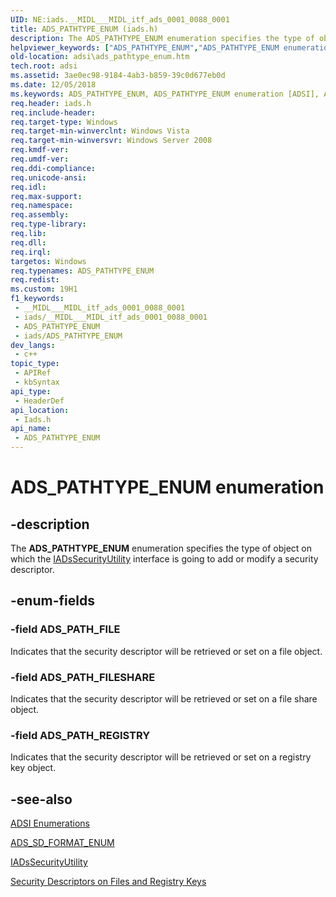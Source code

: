 ```yaml
---
UID: NE:iads.__MIDL___MIDL_itf_ads_0001_0088_0001
title: ADS_PATHTYPE_ENUM (iads.h)
description: The ADS_PATHTYPE_ENUM enumeration specifies the type of object on which the IADsSecurityUtility interface is going to add or modify a security descriptor.
helpviewer_keywords: ["ADS_PATHTYPE_ENUM","ADS_PATHTYPE_ENUM enumeration [ADSI]","ADS_PATH_FILE","ADS_PATH_FILESHARE","ADS_PATH_REGISTRY","_ds_ads_pathtype_enum","adsi.ads__pathtype__enum","adsi.ads_pathtype_enum","iads/ADS_PATHTYPE_ENUM","iads/ADS_PATH_FILE","iads/ADS_PATH_FILESHARE","iads/ADS_PATH_REGISTRY"]
old-location: adsi\ads_pathtype_enum.htm
tech.root: adsi
ms.assetid: 3ae0ec98-9184-4ab3-b859-39c0d677eb0d
ms.date: 12/05/2018
ms.keywords: ADS_PATHTYPE_ENUM, ADS_PATHTYPE_ENUM enumeration [ADSI], ADS_PATH_FILE, ADS_PATH_FILESHARE, ADS_PATH_REGISTRY, _ds_ads_pathtype_enum, adsi.ads__pathtype__enum, adsi.ads_pathtype_enum, iads/ADS_PATHTYPE_ENUM, iads/ADS_PATH_FILE, iads/ADS_PATH_FILESHARE, iads/ADS_PATH_REGISTRY
req.header: iads.h
req.include-header: 
req.target-type: Windows
req.target-min-winverclnt: Windows Vista
req.target-min-winversvr: Windows Server 2008
req.kmdf-ver: 
req.umdf-ver: 
req.ddi-compliance: 
req.unicode-ansi: 
req.idl: 
req.max-support: 
req.namespace: 
req.assembly: 
req.type-library: 
req.lib: 
req.dll: 
req.irql: 
targetos: Windows
req.typenames: ADS_PATHTYPE_ENUM
req.redist: 
ms.custom: 19H1
f1_keywords:
 - __MIDL___MIDL_itf_ads_0001_0088_0001
 - iads/__MIDL___MIDL_itf_ads_0001_0088_0001
 - ADS_PATHTYPE_ENUM
 - iads/ADS_PATHTYPE_ENUM
dev_langs:
 - c++
topic_type:
 - APIRef
 - kbSyntax
api_type:
 - HeaderDef
api_location:
 - Iads.h
api_name:
 - ADS_PATHTYPE_ENUM
---
```


# ADS_PATHTYPE_ENUM enumeration


## -description

The <b>ADS_PATHTYPE_ENUM</b> enumeration specifies the type of object on which the <a href="https://docs.microsoft.com/windows/desktop/api/iads/nn-iads-iadssecurityutility">IADsSecurityUtility</a> interface is going to add or modify a security descriptor.

## -enum-fields

### -field ADS_PATH_FILE

Indicates that the security descriptor will be retrieved or set on a file object.

### -field ADS_PATH_FILESHARE

Indicates that the security descriptor will be retrieved or set on a file share object.

### -field ADS_PATH_REGISTRY

Indicates that the security descriptor will be retrieved or set on a registry key object.

## -see-also

<a href="https://docs.microsoft.com/windows/desktop/ADSI/adsi-enumerations">ADSI Enumerations</a>



<a href="/windows/win32/api/iads/ne-iads-ads_sd_format_enum">ADS_SD_FORMAT_ENUM</a>



<a href="https://docs.microsoft.com/windows/desktop/api/iads/nn-iads-iadssecurityutility">IADsSecurityUtility</a>



<a href="https://docs.microsoft.com/windows/desktop/ADSI/security-descriptors-on-files-and-registry-keys">Security Descriptors on Files and Registry Keys</a>

